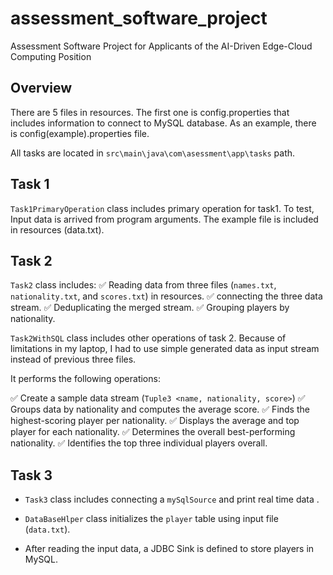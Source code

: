# assessment_software_project
Assessment Software Project for Applicants of the AI-Driven Edge-Cloud Computing Position

## Overview
There are 5 files in resources. The first one is config.properties that includes information to connect to MySQL database. As an example, there is config(example).properties file.

All tasks are located in `src\main\java\com\asessment\app\tasks` path.

## Task 1

`Task1PrimaryOperation` class includes primary operation for task1.
To test, Input data is arrived from program arguments. The example file is included in resources (data.txt).
 
## Task 2

`Task2` class includes:
✅ Reading data from three files (`names.txt`, `nationality.txt`, and `scores.txt`) in resources.
✅ connecting the three data stream.
✅ Deduplicating the merged stream.
✅ Grouping players by nationality.

`Task2WithSQL` class includes other operations of task 2.
Because of limitations in my laptop, I had to use simple generated data as input stream instead of previous three files.

It performs the following operations:

✅ Create a sample data stream (`Tuple3 <name, nationality, score>`)
✅ Groups data by nationality and computes the average score.
✅ Finds the highest-scoring player per nationality.
✅ Displays the average and top player for each nationality.
✅ Determines the overall best-performing nationality.
✅ Identifies the top three individual players overall.

## Task 3

- `Task3` class includes connecting a `mySqlSource` and print real time data .

- `DataBaseHlper` class initializes the `player` table using input file (`data.txt`).
- After reading the input data, a JDBC Sink is defined to store players in MySQL.  
